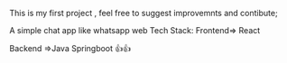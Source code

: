 This is my first project , feel free to suggest improvemnts and contibute;

A simple chat app like whatsapp web
Tech Stack:
Frontend=> React


Backend =>Java Springboot
👍👍
